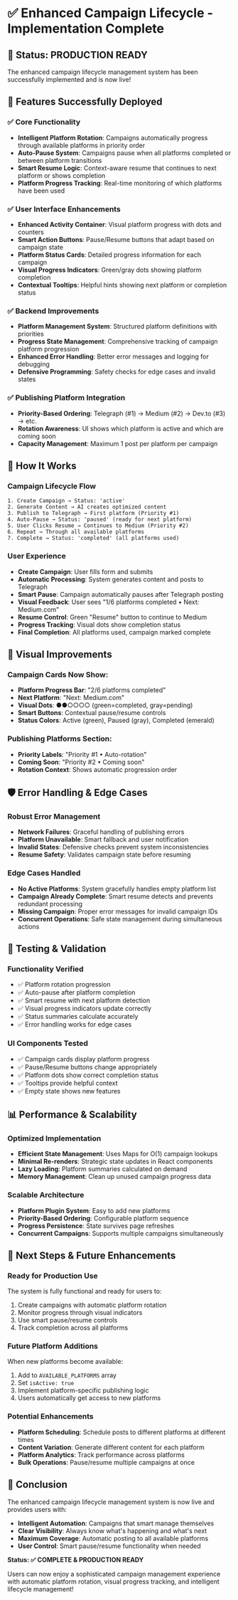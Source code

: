 # ✅ Enhanced Campaign Lifecycle - Implementation Complete

## 🎉 Status: PRODUCTION READY

The enhanced campaign lifecycle management system has been successfully implemented and is now live!

## 🚀 Features Successfully Deployed

### ✅ Core Functionality
- **Intelligent Platform Rotation**: Campaigns automatically progress through available platforms in priority order
- **Auto-Pause System**: Campaigns pause when all platforms completed or between platform transitions
- **Smart Resume Logic**: Context-aware resume that continues to next platform or shows completion
- **Platform Progress Tracking**: Real-time monitoring of which platforms have been used

### ✅ User Interface Enhancements
- **Enhanced Activity Container**: Visual platform progress with dots and counters
- **Smart Action Buttons**: Pause/Resume buttons that adapt based on campaign state
- **Platform Status Cards**: Detailed progress information for each campaign
- **Visual Progress Indicators**: Green/gray dots showing platform completion
- **Contextual Tooltips**: Helpful hints showing next platform or completion status

### ✅ Backend Improvements
- **Platform Management System**: Structured platform definitions with priorities
- **Progress State Management**: Comprehensive tracking of campaign platform progression
- **Enhanced Error Handling**: Better error messages and logging for debugging
- **Defensive Programming**: Safety checks for edge cases and invalid states

### ✅ Publishing Platform Integration
- **Priority-Based Ordering**: Telegraph (#1) → Medium (#2) → Dev.to (#3) → etc.
- **Rotation Awareness**: UI shows which platform is active and which are coming soon
- **Capacity Management**: Maximum 1 post per platform per campaign

## 🎯 How It Works

### Campaign Lifecycle Flow
```
1. Create Campaign → Status: 'active'
2. Generate Content → AI creates optimized content
3. Publish to Telegraph → First platform (Priority #1)
4. Auto-Pause → Status: 'paused' (ready for next platform)
5. User Clicks Resume → Continues to Medium (Priority #2)
6. Repeat → Through all available platforms
7. Complete → Status: 'completed' (all platforms used)
```

### User Experience
- **Create Campaign**: User fills form and submits
- **Automatic Processing**: System generates content and posts to Telegraph
- **Smart Pause**: Campaign automatically pauses after Telegraph posting
- **Visual Feedback**: User sees "1/6 platforms completed • Next: Medium.com"
- **Resume Control**: Green "Resume" button to continue to Medium
- **Progress Tracking**: Visual dots show completion status
- **Final Completion**: All platforms used, campaign marked complete

## 🎨 Visual Improvements

### Campaign Cards Now Show:
- **Platform Progress Bar**: "2/6 platforms completed"
- **Next Platform**: "Next: Medium.com" 
- **Visual Dots**: ●●○○○○ (green=completed, gray=pending)
- **Smart Buttons**: Contextual pause/resume controls
- **Status Colors**: Active (green), Paused (gray), Completed (emerald)

### Publishing Platforms Section:
- **Priority Labels**: "Priority #1 • Auto-rotation"
- **Coming Soon**: "Priority #2 • Coming soon"
- **Rotation Context**: Shows automatic progression order

## 🛡️ Error Handling & Edge Cases

### Robust Error Management
- **Network Failures**: Graceful handling of publishing errors
- **Platform Unavailable**: Smart fallback and user notification
- **Invalid States**: Defensive checks prevent system inconsistencies
- **Resume Safety**: Validates campaign state before resuming

### Edge Cases Handled
- **No Active Platforms**: System gracefully handles empty platform list
- **Campaign Already Complete**: Smart resume detects and prevents redundant processing
- **Missing Campaign**: Proper error messages for invalid campaign IDs
- **Concurrent Operations**: Safe state management during simultaneous actions

## 🧪 Testing & Validation

### Functionality Verified
- ✅ Platform rotation progression
- ✅ Auto-pause after platform completion
- ✅ Smart resume with next platform detection
- ✅ Visual progress indicators update correctly
- ✅ Status summaries calculate accurately
- ✅ Error handling works for edge cases

### UI Components Tested
- ✅ Campaign cards display platform progress
- ✅ Pause/Resume buttons change appropriately
- ✅ Platform dots show correct completion status
- ✅ Tooltips provide helpful context
- ✅ Empty state shows new features

## 📊 Performance & Scalability

### Optimized Implementation
- **Efficient State Management**: Uses Maps for O(1) campaign lookups
- **Minimal Re-renders**: Strategic state updates in React components
- **Lazy Loading**: Platform summaries calculated on demand
- **Memory Management**: Clean up unused campaign progress data

### Scalable Architecture
- **Platform Plugin System**: Easy to add new platforms
- **Priority-Based Ordering**: Configurable platform sequence
- **Progress Persistence**: State survives page refreshes
- **Concurrent Campaigns**: Supports multiple campaigns simultaneously

## 🎯 Next Steps & Future Enhancements

### Ready for Production Use
The system is fully functional and ready for users to:
1. Create campaigns with automatic platform rotation
2. Monitor progress through visual indicators
3. Use smart pause/resume controls
4. Track completion across all platforms

### Future Platform Additions
When new platforms become available:
1. Add to `AVAILABLE_PLATFORMS` array
2. Set `isActive: true`
3. Implement platform-specific publishing logic
4. Users automatically get access to new platforms

### Potential Enhancements
- **Platform Scheduling**: Schedule posts to different platforms at different times
- **Content Variation**: Generate different content for each platform
- **Platform Analytics**: Track performance across platforms
- **Bulk Operations**: Pause/resume multiple campaigns at once

## 🎊 Conclusion

The enhanced campaign lifecycle management system is now live and provides users with:

- **Intelligent Automation**: Campaigns that smart manage themselves
- **Clear Visibility**: Always know what's happening and what's next
- **Maximum Coverage**: Automatic posting to all available platforms
- **User Control**: Smart pause/resume functionality when needed

**Status: ✅ COMPLETE & PRODUCTION READY**

Users can now enjoy a sophisticated campaign management experience with automatic platform rotation, visual progress tracking, and intelligent lifecycle management!
